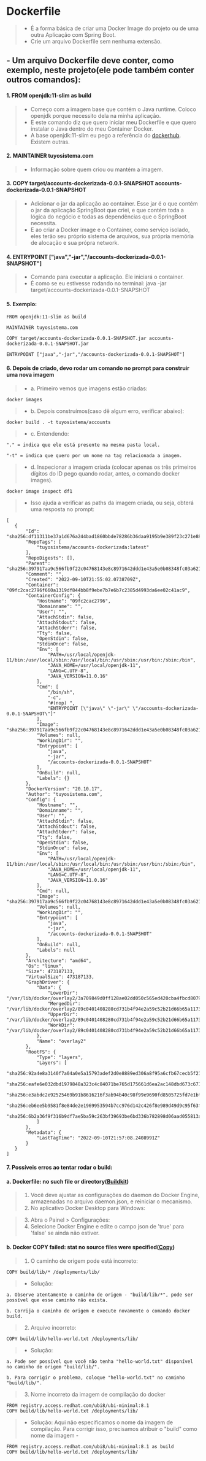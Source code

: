 # Dockerfile
 >  - É a forma básica de criar uma Docker Image do projeto ou de uma outra Aplicação com Spring Boot.
 >  - Crie um arquivo Dockerfile sem nenhuma extensão.

## - Um arquivo Dockerfile deve conter, como exemplo, neste projeto(ele pode também conter outros comandos):
#### 1. FROM openjdk:11-slim as build
 >  - Começo com a imagem base que contém o Java runtime. Coloco openjdk porque necessito dela na minha aplicação.
 >  - E este comando diz que quero iniciar meu Dockerfile e que quero instalar o Java dentro do meu Container Docker.
 >  - A base openjdk:11-slim eu pego a referência do [dockerhub](https://hub.docker.com/). Existem outras.

#### 2. MAINTAINER tuyosistema.com
 >  - Informação sobre quem criou ou mantém a imagem.

#### 3. COPY target/accounts-dockerizada-0.0.1-SNAPSHOT accounts-dockerizada-0.0.1-SNAPSHOT
 >  - Adicionar o jar da aplicação ao container. Esse jar é o que contém o jar da aplicação SpringBoot que criei, e que
 contém toda a lógica do negócio e todas as dependências que o SpringBoot necessita.
 >  - E ao criar a Docker image e o Container, como serviço isolado, eles terão seu próprio sistema de arquivos, sua
própria memória de alocação e sua própra network.

#### 4. ENTRYPOINT ["java","-jar","/accounts-dockerizada-0.0.1-SNAPSHOT"]
 >  - Comando para executar a aplicação. Ele iniciará o container.
 >  - É como se eu estivesse rodando no terminal: java -jar target/accounts-dockerizada-0.0.1-SNAPSHOT

#### 5. Exemplo:
````
FROM openjdk:11-slim as build

MAINTAINER tuyosistema.com

COPY target/accounts-dockerizada-0.0.1-SNAPSHOT.jar accounts-dockerizada-0.0.1-SNAPSHOT.jar

ENTRYPOINT ["java","-jar","/accounts-dockerizada-0.0.1-SNAPSHOT"]
````

#### 6. Depois de criado, devo rodar um comando no prompt para construir uma nova imagem
 >  - a. Primeiro vemos que imagens estão criadas:
````
docker images
````

 >  - b. Depois construímos(caso dê algum erro, verificar abaixo):
````
docker build . -t tuyosistema/accounts
````
 >  - c. Entendendo:
 ````
"." = indica que ele está presente na mesma pasta local.

"-t" = indica que quero por um nome na tag relacionada a imagem.
 ````
 >  - d. Inspecionar a imagem criada (colocar apenas os três primeiros dígitos do ID pego quando rodar, antes, o comando docker images).
````
docker image inspect df1
````
 >  - Isso ajuda a verificar as paths da imagem criada, ou seja, obterá uma resposta no prompt:
 ````
 [
    {
        "Id": "sha256:df11311be37a1d676a244bad1860bbde78286b36daa9195b9e389f23c271e88a",
        "RepoTags": [
            "tuyosistema/accounts-dockerizada:latest"
        ],
        "RepoDigests": [],
        "Parent": "sha256:397917aa9c566fb9f22c04768143e8c8971642ddd1e43a5e0b08348fc03a6217",
        "Comment": "",
        "Created": "2022-09-10T21:55:02.0738709Z",
        "Container": "09fc2cac2796f660a1319df844bb8f9ebe7b7e6b7c2385d4993da6ee02c41ac9",
        "ContainerConfig": {
            "Hostname": "09fc2cac2796",
            "Domainname": "",
            "User": "",
            "AttachStdin": false,
            "AttachStdout": false,
            "AttachStderr": false,
            "Tty": false,
            "OpenStdin": false,
            "StdinOnce": false,
            "Env": [
                "PATH=/usr/local/openjdk-11/bin:/usr/local/sbin:/usr/local/bin:/usr/sbin:/usr/bin:/sbin:/bin",
                "JAVA_HOME=/usr/local/openjdk-11",
                "LANG=C.UTF-8",
                "JAVA_VERSION=11.0.16"
            ],
            "Cmd": [
                "/bin/sh",
                "-c",
                "#(nop) ",
                "ENTRYPOINT [\"java\" \"-jar\" \"/accounts-dockerizada-0.0.1-SNAPSHOT\"]"
            ],
            "Image": "sha256:397917aa9c566fb9f22c04768143e8c8971642ddd1e43a5e0b08348fc03a6217",
            "Volumes": null,
            "WorkingDir": "",
            "Entrypoint": [
                "java",
                "-jar",
                "/accounts-dockerizada-0.0.1-SNAPSHOT"
            ],
            "OnBuild": null,
            "Labels": {}
        },
        "DockerVersion": "20.10.17",
        "Author": "tuyosistema.com",
        "Config": {
            "Hostname": "",
            "Domainname": "",
            "User": "",
            "AttachStdin": false,
            "AttachStdout": false,
            "AttachStderr": false,
            "Tty": false,
            "OpenStdin": false,
            "StdinOnce": false,
            "Env": [
                "PATH=/usr/local/openjdk-11/bin:/usr/local/sbin:/usr/local/bin:/usr/sbin:/usr/bin:/sbin:/bin",
                "JAVA_HOME=/usr/local/openjdk-11",
                "LANG=C.UTF-8",
                "JAVA_VERSION=11.0.16"
            ],
            "Cmd": null,
            "Image": "sha256:397917aa9c566fb9f22c04768143e8c8971642ddd1e43a5e0b08348fc03a6217",
            "Volumes": null,
            "WorkingDir": "",
            "Entrypoint": [
                "java",
                "-jar",
                "/accounts-dockerizada-0.0.1-SNAPSHOT"
            ],
            "OnBuild": null,
            "Labels": null
        },
        "Architecture": "amd64",
        "Os": "linux",
        "Size": 473187133,
        "VirtualSize": 473187133,
        "GraphDriver": {
            "Data": {
                "LowerDir": "/var/lib/docker/overlay2/3a709849d0ff128ae02dd050c565ed420cba4fbcd8079ccfb3be6c2517f4433b/diff:/var/lib/docker/overlay2/5717ae0d52dfe50c9ac4480c86445df57263ff40bf564d4b7644b640fd5f9443/diff:/var/lib/docker/overlay2/4f5cae587d700bd6d15fb6d8864ddc087693d387b0ba326a7ed92aec0abce2c5/diff:/var/lib/docker/overlay2/a891a37feaa463f5d9142df014cbb0cec36f3176208fb2392f87ef5d40c83b96/diff",
                "MergedDir": "/var/lib/docker/overlay2/89c0401408280cd731b4f94e2a59c52b21d66b65a11738b4c95ba3ebd649b889/merged",
                "UpperDir": "/var/lib/docker/overlay2/89c0401408280cd731b4f94e2a59c52b21d66b65a11738b4c95ba3ebd649b889/diff",
                "WorkDir": "/var/lib/docker/overlay2/89c0401408280cd731b4f94e2a59c52b21d66b65a11738b4c95ba3ebd649b889/work"
            },
            "Name": "overlay2"
        },
        "RootFS": {
            "Type": "layers",
            "Layers": [
                "sha256:92a4e8a3140f7a04a0e5a15793adef2d0e8889ed306a8f95a6cfb67cecb5f212",
                "sha256:eafe6e032dbd1979848a323c4c84071be765d175661d6ea2ac148dbd673c6713",
                "sha256:e3abdc2e92525469b91b8616216f3ab94b40c98f99e9690fd8505725fd7e1bfe",
                "sha256:eb6ee5b9581f8e84de2e1969953594b7cc976d142c426f8e989d49d9c95f63f5",
                "sha256:6b2a36f9f316b9df7ae5ba59c263bf39693be6bd336b782898d06aad055813a5"
            ]
        },
        "Metadata": {
            "LastTagTime": "2022-09-10T21:57:08.2408991Z"
        }
    }
]
````
#### 7. Possíveis erros ao tentar rodar o build:

#### a. Dockerfile: no such file or directory([Buildkit](https://stackoverflow.com/questions/66839443/how-to-enable-disable-buildkit-in-docker))
 > 1. Você deve ajustar as configurações do daemon do Docker Engine, armazenadas no arquivo daemon.json, e reiniciar o mecanismo.
 > 2. No aplicativo Docker Desktop para Windows:

> 3. Abra o Painel > Configurações:
> 4. Selecione Docker Engine e edite o campo json de 'true' para 'false' se ainda não estiver.
#### b. Docker COPY failed: stat no source files were specified([Copy](https://jhooq.com/docker-copy-failed-no-source-files-were-specified/))
> 1. O caminho de origem pode está incorreto:
````
COPY build/lib/* /deployments/lib/
````
> - Solução:
````
a. Observe atentamente o caminho de origem - "build/lib/*", pode ser possível que esse caminho não exista.
````
````
b. Corrija o caminho de origem e execute novamente o comando docker build.
````
> 2. Arquivo incorreto:
````
COPY build/lib/hello-world.txt /deployments/lib/
````
> - Solução:
````
a. Pode ser possível que você não tenha "hello-world.txt" disponível no caminho de origem "build/lib/".
````
````
b. Para corrigir o problema, coloque "hello-world.txt" no caminho "build/lib/".
````
> 3. Nome incorreto da imagem de compilação do docker
````
FROM registry.access.redhat.com/ubi8/ubi-minimal:8.1
COPY build/lib/hello-world.txt /deployments/lib/
````
> - Solução: Aqui não especificamos o nome da imagem de compilação. Para corrigir isso, precisamos atribuir o "build" como nome da imagem -
````
FROM registry.access.redhat.com/ubi8/ubi-minimal:8.1 as build
COPY build/lib/hello-world.txt /deployments/lib/
````
